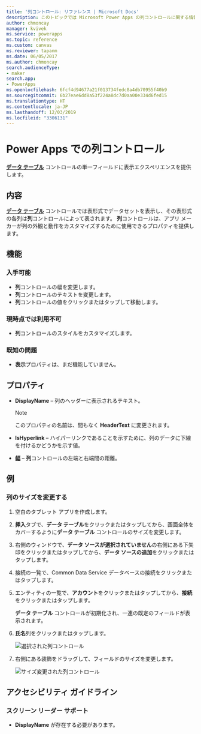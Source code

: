 ```yaml
---
title: '列コントロール: リファレンス | Microsoft Docs'
description: このトピックでは Microsoft Power Apps の列コントロールに関する情報を提供します。
author: chmoncay
manager: kvivek
ms.service: powerapps
ms.topic: reference
ms.custom: canvas
ms.reviewer: tapanm
ms.date: 06/05/2017
ms.author: chmoncay
search.audienceType:
- maker
search.app:
- PowerApps
ms.openlocfilehash: 6fcf4d94677a21f013734fedc8a4db70955f40b9
ms.sourcegitcommit: 6b27eae6dd8a53f224a8dc7d0aa00e334d6fed15
ms.translationtype: HT
ms.contentlocale: ja-JP
ms.lasthandoff: 12/03/2019
ms.locfileid: "3306131"
---
```

# <a name="column-control-in-power-apps"></a>Power Apps での列コントロール
[**データ テーブル**](control-data-table.md) コントロールの単一フィールドに表示エクスペリエンスを提供します。

## <a name="description"></a>内容
[**データ テーブル**](control-data-table.md) コントロールでは表形式でデータセットを表示し、その表形式の各列は**列**コントロールによって表されます。 **列**コントロールは、アプリ メーカーが列の外観と動作をカスタマイズするために使用できるプロパティを提供します。

## <a name="capabilities"></a>機能
### <a name="now-available"></a>入手可能
* **列**コントロールの幅を変更します。
* **列**コントロールのテキストを変更します。
* **列**コントロールの値をクリックまたはタップして移動します。

### <a name="not-yet-available"></a>現時点では利用不可
* **列**コントロールのスタイルをカスタマイズします。

### <a name="known-issues"></a>既知の問題
* **表示**プロパティは、まだ機能していません。

## <a name="properties"></a>プロパティ​​
* **DisplayName** – 列のヘッダーに表示されるテキスト。
  
  > [!NOTE]
  > このプロパティの名前は、間もなく **HeaderText** に変更されます。
  > 
  > 
* **IsHyperlink** – ハイパーリンクであることを示すために、列のデータに下線を付けるかどうかを示す値。
* [**幅**](properties-size-location.md) – **列**コントロールの左端と右端間の距離。

## <a name="examples"></a>例
### <a name="resize-a-column"></a>列のサイズを変更する
1. 空白のタブレット アプリを作成します。
2. **挿入**タブで、**データ テーブル**をクリックまたはタップしてから、画面全体をカバーするように**データ テーブル** コントロールのサイズを変更します。
3. 右側のウィンドウで、**データ ソースが選択されていません**の右側にある下矢印をクリックまたはタップしてから、**データ ソースの追加**をクリックまたはタップします。
4. 接続の一覧で、Common Data Service データベースの接続をクリックまたはタップします。
5. エンティティの一覧で、**アカウント**をクリックまたはタップしてから、**接続**をクリックまたはタップします。
   
    **データ テーブル** コントロールが初期化され、一連の既定のフィールドが表示されます。
6. **氏名**列をクリックまたはタップします。
   
    ![選択された列コントロール](./media/control-column/pre-resize-column.png)
7. 右側にある装飾をドラッグして、フィールドのサイズを変更します。
   
    ![サイズ変更された列コントロール](./media/control-column/post-resize-column.png)


## <a name="accessibility-guidelines"></a>アクセシビリティ ガイドライン
### <a name="screen-reader-support"></a>スクリーン リーダー サポート
* **DisplayName** が存在する必要があります。

